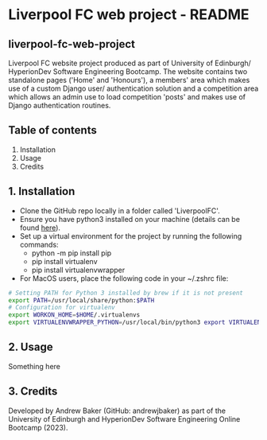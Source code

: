 # Liverpool FC web project - README
## liverpool-fc-web-project
Liverpool FC website project produced as part of University of Edinburgh/ 
HyperionDev Software Engineering Bootcamp. The website contains two standalone 
pages ('Home' and 'Honours'), a members' area which makes use of a custom
Django user/ authentication solution and a competition area which allows an
admin use to load competition 'posts' and makes use of Django authentication
routines.

## Table of contents
1. Installation
2. Usage
3. Credits

## 1. Installation
* Clone the GitHub repo locally in a folder called 'LiverpoolFC'.
* Ensure you have python3 installed on your machine (details can be found [here](https://www.python.org)).
* Set up a virtual environment for the project by running the following commands:
  * python -m pip install pip
  * pip install virtualenv
  * pip install virtualenvwrapper
* For MacOS users, place the following code in your ~/.zshrc file:

```bash
# Setting PATH for Python 3 installed by brew if it is not present
export PATH=/usr/local/share/python:$PATH
# Configuration for virtualenv
export WORKON_HOME=$HOME/.virtualenvs
export VIRTUALENVWRAPPER_PYTHON=/usr/local/bin/python3 export VIRTUALENVWRAPPER_VIRTUALENV=/usr/local/bin/virtualenv source /usr/local/bin/virtualenvwrapper.sh
```

## 2. Usage
Something here

## 3. Credits
Developed by Andrew Baker (GitHub: andrewjbaker) as part of the University of 
Edinburgh and HyperionDev Software Engineering Online Bootcamp (2023).
